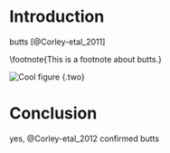 # Introduction

butts [@Corley-etal_2011]

\footnote{This is a footnote about butts.}

![Cool figure](example) {.two}

# Conclusion

yes, @Corley-etal_2012 confirmed butts
